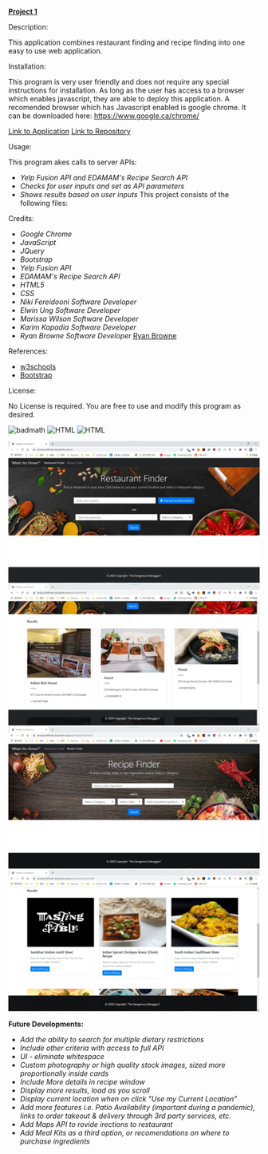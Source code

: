 [**Project 1**](https://ryanbrowne360.github.io/Project1/)

Description:

This application combines restaurant finding and recipe finding into one easy to use web application.

Installation:

This program is very user friendly and does not require any special instructions for installation. As long as the user has access to a browser which enables javascript, they are able to deploy this application.
A recomended browser which has Javascript enabled is google chrome. It can be downloaded here: https://www.google.ca/chrome/

[Link to Application](https://ryanbrowne360.github.io/Project1/)
[Link to Repository](https://github.com/ryanbrowne360/Project1.git)

Usage:

This program akes calls to server APIs: 

- *Yelp Fusion API and EDAMAM's Recipe Search API*
- *Checks for user inputs and set as API parameters*
- *Shows results based on user inputs*
This project consists of the following files:


Credits:

- *Google Chrome*
- *JavaScript*
- *JQuery*
- *Bootstrap*
- *Yelp Fusion API*
- *EDAMAM's Recipe Search API*
- *HTML5*
- *CSS*
- *Niki Fereidooni Software Developer*
- *Elwin Ung Software Developer*
- *Marissa Wilson Software Developer*
- *Karim Kapadia Software Developer*
- *Ryan Browne Software Developer* [Ryan Browne](https://github.com/ryanbrowne360/)


References:

- [w3schools](https://www.w3schools.com/)
- [Bootstrap](https://getbootstrap.com/docs/4.4/getting-started/introduction/)

License:

No License is required. You are free to use and modify this program as desired.

![badmath](https://img.shields.io/github/languages/top/nielsenjared/badmath)
![HTML](https://img.shields.io/badge/HTML-100%25-orange)
![HTML](https://img.shields.io/badge/CSS-100%25-yellowgreen)

![image](Images\wfd1.jpg)
![image](Images\wfd2.jpg)
![image](Images\wfd3.jpg)
![image](Images\wfd4.jpg)

**Future Developments:**

- *Add the ability to search for multiple dietary restrictions*
- *Include other criteria with access to full API*
- *UI - eliminate whitespace*
- *Custom photography or high quality stock images, sized more proportionally inside cards*
- *Include More details in recipe window*
- *Display more results, load as you scroll*
- *Display current location when on click "Use my Current Location"*
- *Add more features i.e. Patio Availability (important during a pandemic), links to order takeout & delivery through 3rd party services, etc.*
- *Add Maps API to rovide irections to restaurant*
- *Add Meal Kits as a third option, or recomendations on where to purchase ingredients*
	